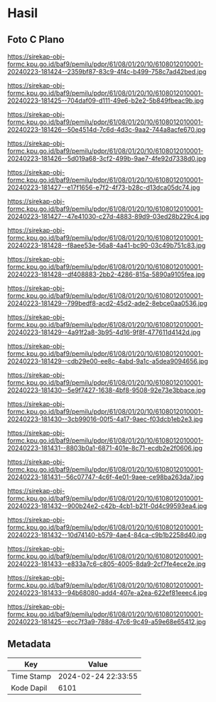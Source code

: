 # Hasil

## Foto C Plano

https://sirekap-obj-formc.kpu.go.id/baf9/pemilu/pdpr/61/08/01/20/10/6108012010001-20240223-181424--2359bf87-83c9-4f4c-b499-758c7ad42bed.jpg

https://sirekap-obj-formc.kpu.go.id/baf9/pemilu/pdpr/61/08/01/20/10/6108012010001-20240223-181425--704daf09-d111-49e6-b2e2-5b849fbeac9b.jpg

https://sirekap-obj-formc.kpu.go.id/baf9/pemilu/pdpr/61/08/01/20/10/6108012010001-20240223-181426--50e4514d-7c6d-4d3c-9aa2-744a8acfe670.jpg

https://sirekap-obj-formc.kpu.go.id/baf9/pemilu/pdpr/61/08/01/20/10/6108012010001-20240223-181426--5d019a68-3cf2-499b-9ae7-4fe92d7338d0.jpg

https://sirekap-obj-formc.kpu.go.id/baf9/pemilu/pdpr/61/08/01/20/10/6108012010001-20240223-181427--e17f1656-e7f2-4f73-b28c-d13dca05dc74.jpg

https://sirekap-obj-formc.kpu.go.id/baf9/pemilu/pdpr/61/08/01/20/10/6108012010001-20240223-181427--47e41030-c27d-4883-89d9-03ed28b229c4.jpg

https://sirekap-obj-formc.kpu.go.id/baf9/pemilu/pdpr/61/08/01/20/10/6108012010001-20240223-181428--f8aee53e-56a8-4a41-bc90-03c49b751c83.jpg

https://sirekap-obj-formc.kpu.go.id/baf9/pemilu/pdpr/61/08/01/20/10/6108012010001-20240223-181428--df408883-2bb2-4286-815a-5890a9105fea.jpg

https://sirekap-obj-formc.kpu.go.id/baf9/pemilu/pdpr/61/08/01/20/10/6108012010001-20240223-181429--799bedf8-acd2-45d2-ade2-8ebce0aa0536.jpg

https://sirekap-obj-formc.kpu.go.id/baf9/pemilu/pdpr/61/08/01/20/10/6108012010001-20240223-181429--4a91f2a8-3b95-4d16-9f8f-477611d4142d.jpg

https://sirekap-obj-formc.kpu.go.id/baf9/pemilu/pdpr/61/08/01/20/10/6108012010001-20240223-181429--cdb29e00-ee8c-4abd-9a1c-a5dea9094656.jpg

https://sirekap-obj-formc.kpu.go.id/baf9/pemilu/pdpr/61/08/01/20/10/6108012010001-20240223-181430--5e9f7427-1638-4bf8-9508-92e73e3bbace.jpg

https://sirekap-obj-formc.kpu.go.id/baf9/pemilu/pdpr/61/08/01/20/10/6108012010001-20240223-181430--3cb99016-00f5-4a17-9aec-f03dcb1eb2e3.jpg

https://sirekap-obj-formc.kpu.go.id/baf9/pemilu/pdpr/61/08/01/20/10/6108012010001-20240223-181431--8803b0a1-6871-401e-8c71-ecdb2e2f0606.jpg

https://sirekap-obj-formc.kpu.go.id/baf9/pemilu/pdpr/61/08/01/20/10/6108012010001-20240223-181431--56c07747-4c6f-4e01-9aee-ce98ba263da7.jpg

https://sirekap-obj-formc.kpu.go.id/baf9/pemilu/pdpr/61/08/01/20/10/6108012010001-20240223-181432--900b24e2-c42b-4cb1-b21f-0d4c99593ea4.jpg

https://sirekap-obj-formc.kpu.go.id/baf9/pemilu/pdpr/61/08/01/20/10/6108012010001-20240223-181432--10d74140-b579-4ae4-84ca-c9b1b2258d40.jpg

https://sirekap-obj-formc.kpu.go.id/baf9/pemilu/pdpr/61/08/01/20/10/6108012010001-20240223-181433--e833a7c6-c805-4005-8da9-2cf7fe4ece2e.jpg

https://sirekap-obj-formc.kpu.go.id/baf9/pemilu/pdpr/61/08/01/20/10/6108012010001-20240223-181433--94b68080-add4-407e-a2ea-622ef81eeec4.jpg

https://sirekap-obj-formc.kpu.go.id/baf9/pemilu/pdpr/61/08/01/20/10/6108012010001-20240223-181425--ecc7f3a9-788d-47c6-9c49-a59e68e65412.jpg


## Metadata

| Key        | Value               |
| ---------- | ------------------- |
| Time Stamp | 2024-02-24 22:33:55 |
| Kode Dapil | 6101                |



